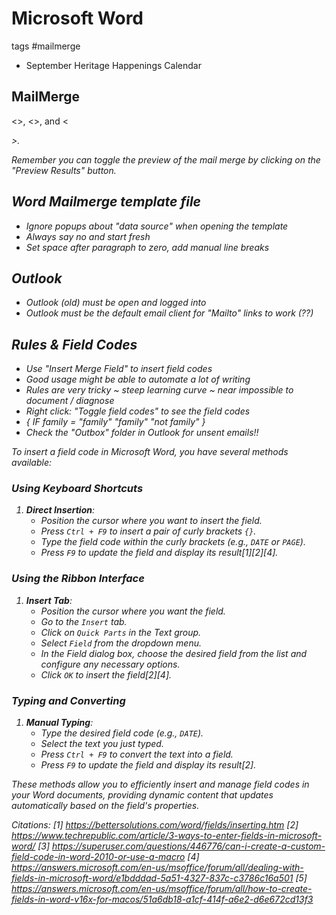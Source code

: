 # Microsoft Word

tags #mailmerge

* September Heritage Happenings Calendar
## MailMerge

<<First Name>>, <<Last Name>>, and <<Address>>.

Remember you can toggle the preview of the mail merge by clicking on the "Preview Results" button.

## Word Mailmerge template file

* Ignore popups about "data source" when opening the template
* Always say no and start fresh
* Set space after paragraph to zero, add manual line breaks

## Outlook

* Outlook (old) must be open and logged into
* Outlook must be the default email client for "Mailto" links to work (??)

## Rules & Field Codes

* Use "Insert Merge Field" to insert field codes
* Good usage might be able to automate a lot of writing
* Rules are very tricky ~ steep learning curve ~ near impossible to document / diagnose
* Right click: "Toggle field codes" to see the field codes
* { IF family = "family" "family" "not family" }
* Check the "Outbox" folder in Outlook for unsent emails!!

To insert a field code in Microsoft Word, you have several methods available:


### Using Keyboard Shortcuts

1. **Direct Insertion**:
   * Position the cursor where you want to insert the field.
   * Press `Ctrl + F9` to insert a pair of curly brackets `{}`.
   * Type the field code within the curly brackets (e.g., `DATE` or `PAGE`).
   * Press `F9` to update the field and display its result[1][2][4].

### Using the Ribbon Interface

1. **Insert Tab**:
   * Position the cursor where you want the field.
   * Go to the `Insert` tab.
   * Click on `Quick Parts` in the Text group.
   * Select `Field` from the dropdown menu.
   * In the Field dialog box, choose the desired field from the list and configure any necessary options.
   * Click `OK` to insert the field[2][4].

### Typing and Converting

1. **Manual Typing**:
   * Type the desired field code (e.g., `DATE`).
   * Select the text you just typed.
   * Press `Ctrl + F9` to convert the text into a field.
   * Press `F9` to update the field and display its result[2].

These methods allow you to efficiently insert and manage field codes in your Word documents, providing dynamic content that updates automatically based on the field's properties.

Citations:
[1] https://bettersolutions.com/word/fields/inserting.htm
[2] https://www.techrepublic.com/article/3-ways-to-enter-fields-in-microsoft-word/
[3] https://superuser.com/questions/446776/can-i-create-a-custom-field-code-in-word-2010-or-use-a-macro
[4] https://answers.microsoft.com/en-us/msoffice/forum/all/dealing-with-fields-in-microsoft-word/e1bdddad-5a51-4327-837c-c3786c16a501
[5] https://answers.microsoft.com/en-us/msoffice/forum/all/how-to-create-fields-in-word-v16x-for-macos/51a6db18-a1cf-414f-a6e2-d6e672cd13f3

